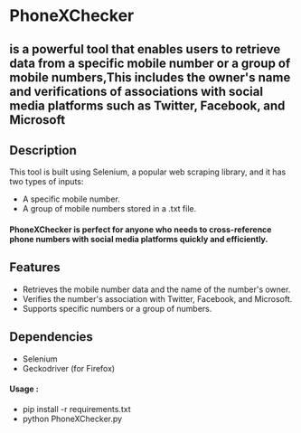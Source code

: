 # PhoneXChecker

## is a powerful tool that enables users to retrieve data from a specific mobile number or a group of mobile numbers,This includes the owner's name and verifications of associations with social media platforms such as Twitter, Facebook, and Microsoft


## Description
This tool is built using Selenium, a popular web scraping library, and it has two types of inputs:
- A specific mobile number.
- A group of mobile numbers stored in a .txt file.
#### PhoneXChecker is perfect for anyone who needs to cross-reference phone numbers with social media platforms quickly and efficiently.

## Features
- Retrieves the mobile number data and the name of the number's owner.
- Verifies the number's association with Twitter, Facebook, and Microsoft.
- Supports specific numbers or a group of numbers.

## Dependencies
- Selenium
- Geckodriver (for Firefox)




#### Usage :

- pip install -r requirements.txt
- python PhoneXChecker.py

 

